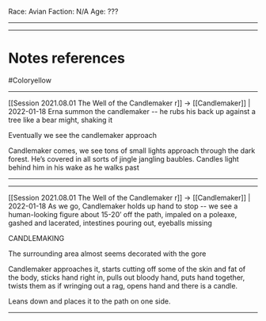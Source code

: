 Race: Avian
Faction: N/A
Age: ???



---
---
# Notes references
#Coloryellow 

---

[[Session 2021.08.01 The Well of the Candlemaker r]] -> [[Candlemaker]] | 2022-01-18
Erna summon the candlemaker -- he rubs his back up against a tree like a bear might, shaking it

  

Eventually we see the candlemaker approach

  

Candlemaker comes, we see tons of small lights approach through the dark forest. He’s covered in all sorts of jingle jangling baubles. Candles light behind him in his wake as he walks past

---


---

[[Session 2021.08.01 The Well of the Candlemaker r]] -> [[Candlemaker]] | 2022-01-18
As we go, Candlemaker holds up hand to stop -- we see a human-looking figure about 15-20’ off the path, impaled on a poleaxe, gashed and lacerated, intestines pouring out, eyeballs missing

  

CANDLEMAKING

The surrounding area almost seems decorated with the gore

Candlemaker approaches it, starts cutting off some of the skin and fat of the body, sticks hand right in, pulls out bloody hand, puts hand together, twists them as if wringing out a rag, opens hand and there is a candle.

Leans down and places it to the path on one side.

---
